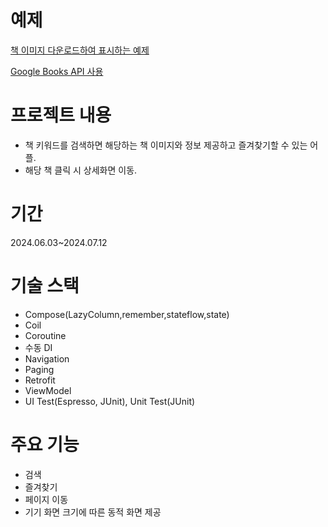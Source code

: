 # 예제
[책 이미지 다운로드하여 표시하는 예제](https://developer.android.com/codelabs/basic-android-kotlin-compose-bookshelf?hl=ko&continue=https%3A%2F%2Fdeveloper.android.com%2Fcourses%2Fpathways%2Fandroid-basics-compose-unit-5-pathway-2%3Fhl%3Dko%23codelab-https%3A%2F%2Fdeveloper.android.com%2Fcodelabs%2Fbasic-android-kotlin-compose-bookshelf#0)

[Google Books API 사용](https://developers.google.com/books?hl=ko)
# 프로젝트 내용
- 책 키워드를 검색하면 해당하는 책 이미지와 정보 제공하고 즐겨찾기할 수 있는 어플. 
- 해당 책 클릭 시 상세화면 이동.
# 기간
2024.06.03~2024.07.12
# 기술 스택
- Compose(LazyColumn,remember,stateflow,state)
- Coil
-  Coroutine
-  수동 DI
-  Navigation
-  Paging
-  Retrofit
-  ViewModel
-  UI Test(Espresso, JUnit), Unit Test(JUnit)
# 주요 기능
- 검색
- 즐겨찾기
- 페이지 이동
- 기기 화면 크기에 따른 동적 화면 제공
